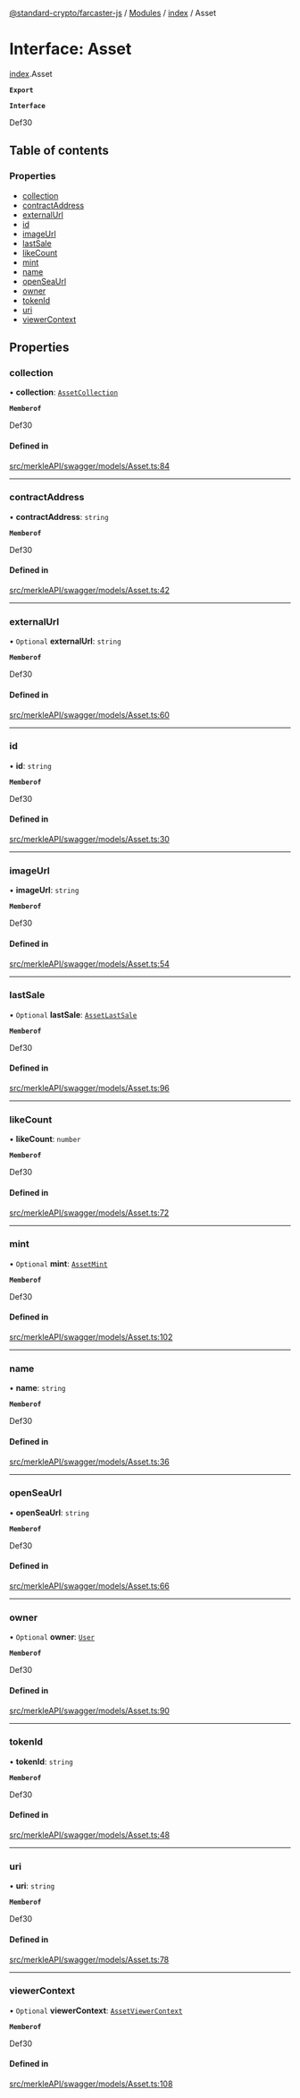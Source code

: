 [@standard-crypto/farcaster-js](../README.md) / [Modules](../modules.md) / [index](../modules/index.md) / Asset

# Interface: Asset

[index](../modules/index.md).Asset

**`Export`**

**`Interface`**

Def30

## Table of contents

### Properties

- [collection](index.Asset.md#collection)
- [contractAddress](index.Asset.md#contractaddress)
- [externalUrl](index.Asset.md#externalurl)
- [id](index.Asset.md#id)
- [imageUrl](index.Asset.md#imageurl)
- [lastSale](index.Asset.md#lastsale)
- [likeCount](index.Asset.md#likecount)
- [mint](index.Asset.md#mint)
- [name](index.Asset.md#name)
- [openSeaUrl](index.Asset.md#openseaurl)
- [owner](index.Asset.md#owner)
- [tokenId](index.Asset.md#tokenid)
- [uri](index.Asset.md#uri)
- [viewerContext](index.Asset.md#viewercontext)

## Properties

### collection

• **collection**: [`AssetCollection`](index.AssetCollection.md)

**`Memberof`**

Def30

#### Defined in

[src/merkleAPI/swagger/models/Asset.ts:84](https://github.com/standard-crypto/farcaster-js/blob/main/src/merkleAPI/swagger/models/Asset.ts#L84)

___

### contractAddress

• **contractAddress**: `string`

**`Memberof`**

Def30

#### Defined in

[src/merkleAPI/swagger/models/Asset.ts:42](https://github.com/standard-crypto/farcaster-js/blob/main/src/merkleAPI/swagger/models/Asset.ts#L42)

___

### externalUrl

• `Optional` **externalUrl**: `string`

**`Memberof`**

Def30

#### Defined in

[src/merkleAPI/swagger/models/Asset.ts:60](https://github.com/standard-crypto/farcaster-js/blob/main/src/merkleAPI/swagger/models/Asset.ts#L60)

___

### id

• **id**: `string`

**`Memberof`**

Def30

#### Defined in

[src/merkleAPI/swagger/models/Asset.ts:30](https://github.com/standard-crypto/farcaster-js/blob/main/src/merkleAPI/swagger/models/Asset.ts#L30)

___

### imageUrl

• **imageUrl**: `string`

**`Memberof`**

Def30

#### Defined in

[src/merkleAPI/swagger/models/Asset.ts:54](https://github.com/standard-crypto/farcaster-js/blob/main/src/merkleAPI/swagger/models/Asset.ts#L54)

___

### lastSale

• `Optional` **lastSale**: [`AssetLastSale`](index.AssetLastSale.md)

**`Memberof`**

Def30

#### Defined in

[src/merkleAPI/swagger/models/Asset.ts:96](https://github.com/standard-crypto/farcaster-js/blob/main/src/merkleAPI/swagger/models/Asset.ts#L96)

___

### likeCount

• **likeCount**: `number`

**`Memberof`**

Def30

#### Defined in

[src/merkleAPI/swagger/models/Asset.ts:72](https://github.com/standard-crypto/farcaster-js/blob/main/src/merkleAPI/swagger/models/Asset.ts#L72)

___

### mint

• `Optional` **mint**: [`AssetMint`](index.AssetMint.md)

**`Memberof`**

Def30

#### Defined in

[src/merkleAPI/swagger/models/Asset.ts:102](https://github.com/standard-crypto/farcaster-js/blob/main/src/merkleAPI/swagger/models/Asset.ts#L102)

___

### name

• **name**: `string`

**`Memberof`**

Def30

#### Defined in

[src/merkleAPI/swagger/models/Asset.ts:36](https://github.com/standard-crypto/farcaster-js/blob/main/src/merkleAPI/swagger/models/Asset.ts#L36)

___

### openSeaUrl

• **openSeaUrl**: `string`

**`Memberof`**

Def30

#### Defined in

[src/merkleAPI/swagger/models/Asset.ts:66](https://github.com/standard-crypto/farcaster-js/blob/main/src/merkleAPI/swagger/models/Asset.ts#L66)

___

### owner

• `Optional` **owner**: [`User`](index.User.md)

**`Memberof`**

Def30

#### Defined in

[src/merkleAPI/swagger/models/Asset.ts:90](https://github.com/standard-crypto/farcaster-js/blob/main/src/merkleAPI/swagger/models/Asset.ts#L90)

___

### tokenId

• **tokenId**: `string`

**`Memberof`**

Def30

#### Defined in

[src/merkleAPI/swagger/models/Asset.ts:48](https://github.com/standard-crypto/farcaster-js/blob/main/src/merkleAPI/swagger/models/Asset.ts#L48)

___

### uri

• **uri**: `string`

**`Memberof`**

Def30

#### Defined in

[src/merkleAPI/swagger/models/Asset.ts:78](https://github.com/standard-crypto/farcaster-js/blob/main/src/merkleAPI/swagger/models/Asset.ts#L78)

___

### viewerContext

• `Optional` **viewerContext**: [`AssetViewerContext`](index.AssetViewerContext.md)

**`Memberof`**

Def30

#### Defined in

[src/merkleAPI/swagger/models/Asset.ts:108](https://github.com/standard-crypto/farcaster-js/blob/main/src/merkleAPI/swagger/models/Asset.ts#L108)
